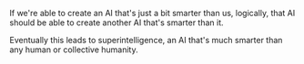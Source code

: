 
If we're able to create an AI that's just a bit smarter than us, logically, that AI should be able to create another AI that's smarter than it.

Eventually this leads to superintelligence, an AI that's much smarter than any human or collective humanity.
